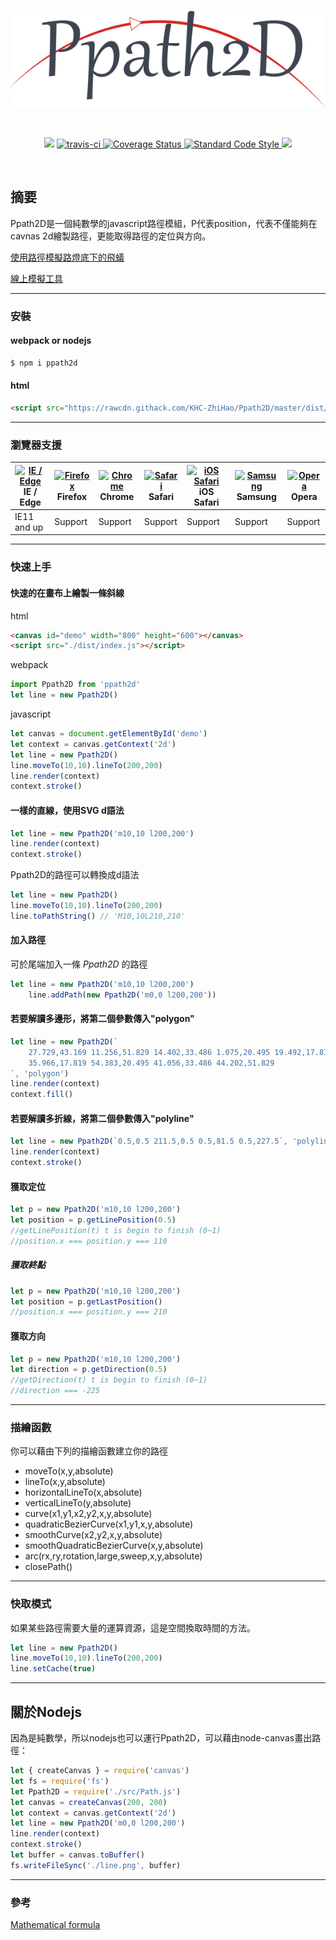 <br>
<p align="center"><img src="./logo.png"></p>
<br>
<p align="center">
    <a href="https://www.npmjs.com/package/ppath2d"><img src="https://img.shields.io/npm/v/ppath2d.svg"></a>
    <a href="https://travis-ci.org/KHC-ZhiHao/Ppath2D">
    <img src="https://travis-ci.org/KHC-ZhiHao/Ppath2D.svg?branch=master" alt="travis-ci"  style="max-width:100%;">
    </a>
    <a href="https://coveralls.io/github/KHC-ZhiHao/Ppath2D?branch=master">
        <img src="https://coveralls.io/repos/github/KHC-ZhiHao/Ppath2D/badge.svg?branch=master" alt="Coverage Status"  style="max-width:100%;">
    </a>
    <a href="https://standardjs.com/">
        <img src="https://img.shields.io/badge/code_style-standard-brightgreen.svg" alt="Standard Code Style"  style="max-width:100%;">
    </a>
    <a href="https://github.com/KHC-ZhiHao/Packhouse"><img src="https://img.shields.io/github/stars/KHC-ZhiHao/Packhouse.svg?style=social"></a>
    <br>
</p>

<br>

## 摘要

Ppath2D是一個純數學的javascript路徑模組，P代表position，代表不僅能夠在cavnas 2d繪製路徑，更能取得路徑的定位與方向。

[使用路徑模擬路燈底下的飛蟻](https://khc-zhihao.github.io/Ppath2D/demo/index.html)

[線上模擬工具](https://khc-zhihao.github.io/Ppath2D/demo/try.html)

---

### 安裝

#### webpack or nodejs

```bash
$ npm i ppath2d
```

#### html

```html
<script src="https://rawcdn.githack.com/KHC-ZhiHao/Ppath2D/master/dist/index.js"></script>
```

---

### 瀏覽器支援

| [<img src="https://raw.githubusercontent.com/alrra/browser-logos/master/src/edge/edge_48x48.png" alt="IE / Edge" width="24px" height="24px" />](http://godban.github.io/browsers-support-badges/)</br>IE / Edge | [<img src="https://raw.githubusercontent.com/alrra/browser-logos/master/src/firefox/firefox_48x48.png" alt="Firefox" width="24px" height="24px" />](http://godban.github.io/browsers-support-badges/)</br>Firefox | [<img src="https://raw.githubusercontent.com/alrra/browser-logos/master/src/chrome/chrome_48x48.png" alt="Chrome" width="24px" height="24px" />](http://godban.github.io/browsers-support-badges/)</br>Chrome | [<img src="https://raw.githubusercontent.com/alrra/browser-logos/master/src/safari/safari_48x48.png" alt="Safari" width="24px" height="24px" />](http://godban.github.io/browsers-support-badges/)</br>Safari | [<img src="https://raw.githubusercontent.com/alrra/browser-logos/master/src/safari-ios/safari-ios_48x48.png" alt="iOS Safari" width="24px" height="24px" />](http://godban.github.io/browsers-support-badges/)</br>iOS Safari | [<img src="https://raw.githubusercontent.com/alrra/browser-logos/master/src/samsung-internet/samsung-internet_48x48.png" alt="Samsung" width="24px" height="24px" />](http://godban.github.io/browsers-support-badges/)</br>Samsung | [<img src="https://raw.githubusercontent.com/alrra/browser-logos/master/src/opera/opera_48x48.png" alt="Opera" width="24px" height="24px" />](http://godban.github.io/browsers-support-badges/)</br>Opera |
| --------- | --------- | --------- | --------- | --------- | --------- | --------- |
| IE11 and up| Support| Support| Support| Support| Support| Support

---

### 快速上手

#### 快速的在畫布上繪製一條斜線

html

```html
<canvas id="demo" width="800" height="600"></canvas>
<script src="./dist/index.js"></script>
```

webpack

```js
import Ppath2D from 'ppath2d'
let line = new Ppath2D()
```

javascript

```js
let canvas = document.getElementById('demo')
let context = canvas.getContext('2d')
let line = new Ppath2D()
line.moveTo(10,10).lineTo(200,200)
line.render(context)
context.stroke()
```

#### 一樣的直線，使用SVG d語法

```js
let line = new Ppath2D('m10,10 l200,200')
line.render(context)
context.stroke()
```

Ppath2D的路徑可以轉換成d語法

```js
let line = new Ppath2D()
line.moveTo(10,10).lineTo(200,200)
line.toPathString() // 'M10,10L210,210'
```

#### 加入路徑

可於尾端加入一條 *Ppath2D* 的路徑

```js
let line = new Ppath2D('m10,10 l200,200')
    line.addPath(new Ppath2D('m0,0 l200,200'))
```

#### 若要解讀多邊形，將第二個參數傳入"polygon"

```js
let line = new Ppath2D(`
    27.729,43.169 11.256,51.829 14.402,33.486 1.075,20.495 19.492,17.819 27.729,1.13 
    35.966,17.819 54.383,20.495 41.056,33.486 44.202,51.829
`, 'polygon')
line.render(context)
context.fill()
```

#### 若要解讀多折線，將第二個參數傳入"polyline"

```js
let line = new Ppath2D(`0.5,0.5 211.5,0.5 0.5,81.5 0.5,227.5`, 'polyline')
line.render(context)
context.stroke()
```

#### 獲取定位

```js
let p = new Ppath2D('m10,10 l200,200')
let position = p.getLinePosition(0.5)
//getLinePosition(t) t is begin to finish (0~1)
//position.x === position.y === 110
```

##### 獲取終點

```js
let p = new Ppath2D('m10,10 l200,200')
let position = p.getLastPosition()
//position.x === position.y === 210
```

#### 獲取方向

```js
let p = new Ppath2D('m10,10 l200,200')
let direction = p.getDirection(0.5)
//getDirection(t) t is begin to finish (0~1)
//direction === -225
```

---

### 描繪函數

你可以藉由下列的描繪函數建立你的路徑

* moveTo(x,y,absolute)
* lineTo(x,y,absolute)
* horizontalLineTo(x,absolute)
* verticalLineTo(y,absolute)
* curve(x1,y1,x2,y2,x,y,absolute)
* quadraticBezierCurve(x1,y1,x,y,absolute)
* smoothCurve(x2,y2,x,y,absolute)
* smoothQuadraticBezierCurve(x,y,absolute)
* arc(rx,ry,rotation,large,sweep,x,y,absolute)
* closePath()

---

### 快取模式

如果某些路徑需要大量的運算資源，這是空間換取時間的方法。

```js
let line = new Ppath2D()
line.moveTo(10,10).lineTo(200,200)
line.setCache(true)
```

---

## 關於Nodejs

因為是純數學，所以nodejs也可以運行Ppath2D，可以藉由node-canvas畫出路徑：

```js
let { createCanvas } = require('canvas')
let fs = require('fs')
let Ppath2D = require('./src/Path.js')
let canvas = createCanvas(200, 200)
let context = canvas.getContext('2d')
let line = new Ppath2D('m0,0 l200,200')
line.render(context)
context.stroke()
let buffer = canvas.toBuffer()
fs.writeFileSync('./line.png', buffer)
```

---

### 參考

[Mathematical formula](https://ericeastwood.com/blog/25/curves-and-arcs-quadratic-cubic-elliptical-svg-implementations)

[npm-image]: https://img.shields.io/npm/v/ppath2d.svg
[npm-url]: https://npmjs.org/package/ppath2d
